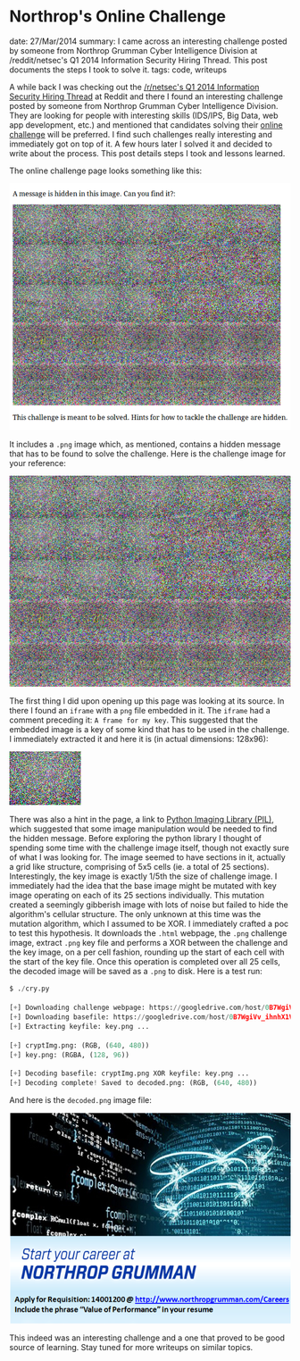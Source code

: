 Northrop's Online Challenge
===========================
date: 27/Mar/2014
summary: I came across an interesting challenge posted by someone from Northrop Grumman Cyber Intelligence Division at /reddit/netsec's Q1 2014 Information Security Hiring Thread. This post documents the steps I took to solve it.
tags: code, writeups

A while back I was checking out the [/r/netsec's Q1 2014 Information Security Hiring Thread](http://www.reddit.com/r/netsec/comments/1ubzv9/rnetsecs_q1_2014_information_security_hiring/) at Reddit and there I found an interesting challenge posted by someone from Northrop Grumman Cyber Intelligence Division. They are looking for people with interesting skills (IDS/IPS, Big Data, web app development, etc.) and mentioned that candidates solving their [online
challenge](https://googledrive.com/host/0B7WgiVv_ihnhX1VRWHVXZmZmMW8/challengeWebpage.html) will be preferred. I find such challenges really interesting and
immediately got on top of it. A few hours later I solved it and decided to write about the process. This post details steps I took and lessons learned.

The online challenge page looks something like this:

![onlinechallenge.png](/static/files/onlinechallenge.png)

It includes a `.png` image which, as mentioned, contains a hidden message that has to be found to solve the challenge. Here is the challenge image for your reference:

![cryptImg.png](/static/files/cryptImg.png)

The first thing I did upon opening up this page was looking at its source. In there I found an `iframe` with a `png` file embedded in it. The
`iframe` had a comment preceding it: `A frame for my key`. This suggested that the embedded image is a key of some kind that has to be
used in the challenge. I immediately extracted it and here it is (in actual dimensions: 128x96):

![key.png](/static/files/key.png)

There was also a hint in the page, a link to [Python Imaging Library (PIL)](http://www.pythonware.com/products/pil/), which suggested that some image manipulation would be needed to find the hidden message. Before exploring the python library I thought of spending some time with the challenge image itself, though not exactly sure of what I was looking for. The image seemed to have sections in it, actually a grid like structure, comprising of 5x5 cells (ie. a total of 25 sections). Interestingly, the key image is exactly 1/5th the size of challenge image. I immediately had the idea that the base image might be mutated with key image operating on each of its 25 sections individually. This mutation created a seemingly gibberish image with lots of noise but failed to hide the algorithm's cellular structure. The only unknown at this time was the mutation algorithm, which I assumed to be XOR. I immediately crafted a poc to test this hypothesis. It downloads the `.html` webpage, the `.png` challenge image, extract `.png` key file and performs a XOR between the challenge and the key image, on a per cell fashion, rounding up the start of each cell with the start of the key file. Once this operation is completed over all 25 cells, the decoded image will be saved as a `.png` to disk. Here is a test run:

```python
$ ./cry.py

[+] Downloading challenge webpage: https://googledrive.com/host/0B7WgiVv_ihnhX1VRWHVXZmZmMW8challengeWebpage.html ...
[+] Downloading basefile: https://googledrive.com/host/0B7WgiVv_ihnhX1VRWHVXZmZmMW8/cryptImg.png ...
[+] Extracting keyfile: key.png ...

[+] cryptImg.png: (RGB, (640, 480))
[+] key.png: (RGBA, (128, 96))

[+] Decoding basefile: cryptImg.png XOR keyfile: key.png ...
[+] Decoding complete! Saved to decoded.png: (RGB, (640, 480))
```

And here is the `decoded.png` image file:

![decoded.png](/static/files/decoded.png)

This indeed was an interesting challenge and a one that proved to be good source of learning. Stay tuned for more writeups on similar topics.
